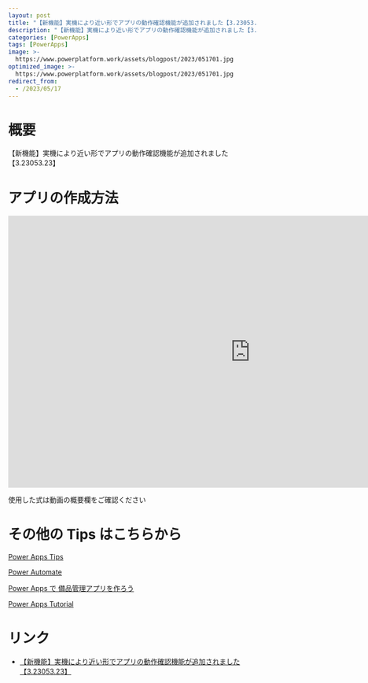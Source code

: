 ```yaml
---
layout: post
title: "【新機能】実機により近い形でアプリの動作確認機能が追加されました【3.23053.23】"
description: "【新機能】実機により近い形でアプリの動作確認機能が追加されました【3.23053.23】を動画で分かりやすく解説"
categories: [PowerApps]
tags: [PowerApps]
image: >-
  https://www.powerplatform.work/assets/blogpost/2023/051701.jpg
optimized_image: >-
  https://www.powerplatform.work/assets/blogpost/2023/051701.jpg
redirect_from:
  - /2023/05/17
---
```



#  概要

【新機能】実機により近い形でアプリの動作確認機能が追加されました【3.23053.23】


# アプリの作成方法

<iframe width="983" height="553" src="https://www.youtube.com/embed/fuYPl_zlgC0" title="YouTube video player" frameborder="0" allow="accelerometer; autoplay; clipboard-write; encrypted-media; gyroscope; picture-in-picture" allowfullscreen></iframe>


使用した式は動画の概要欄をご確認ください


# その他の Tips はこちらから

[Power Apps Tips](https://www.youtube.com/watch?v=VrAQf3JQ7yM&list=PLVhFi1fb3DqakSLVMn22DDcySXh9jtzi- )


[Power Automate](https://www.youtube.com/watch?v=-YnJYT0ASEM&list=PLVhFi1fb3Dqbzic6GieqnLFgD3aTj-eHA)


[Power Apps で 備品管理アプリを作ろう](https://www.youtube.com/playlist?list=PLVhFi1fb3DqZM3HKb8Hea6XEL96990Fyn)


[Power Apps Tutorial](https://www.youtube.com/playlist?list=PLVhFi1fb3DqalxpL974VvAJvV4iWoSbe_)


# リンク


- [【新機能】実機により近い形でアプリの動作確認機能が追加されました【3.23053.23】](https://www.youtube.com/watch?v=fuYPl_zlgC0)

